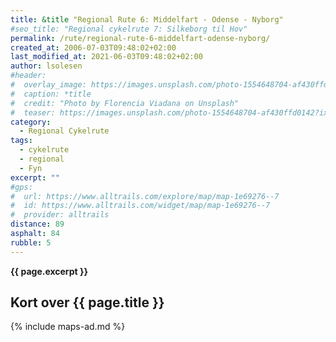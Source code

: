 ```yaml
---
title: &title "Regional Rute 6: Middelfart - Odense - Nyborg"
#seo_title: "Regional cykelrute 7: Silkeborg til Hov"
permalink: /rute/regional-rute-6-middelfart-odense-nyborg/
created_at: 2006-07-03T09:48:02+02:00
last_modified_at: 2021-06-03T09:48:02+02:00
author: lsolesen
#header:
#  overlay_image: https://images.unsplash.com/photo-1554648704-af430ffd0142?ixlib=rb-1.2.1&ixid=eyJhcHBfaWQiOjEyMDd9&auto=format&fit=crop&h=600&w=1200&q=10
#  caption: *title
#  credit: "Photo by Florencia Viadana on Unsplash"
#  teaser: https://images.unsplash.com/photo-1554648704-af430ffd0142?ixlib=rb-1.2.1&ixid=eyJhcHBfaWQiOjEyMDd9&auto=format&fit=crop&h=300&w=400&q=10
category:
  - Regional Cykelrute
tags:
  - cykelrute
  - regional
  - Fyn
excerpt: ""
#gps:
#  url: https://www.alltrails.com/explore/map/map-1e69276--7
#  id: https://www.alltrails.com/widget/map/map-1e69276--7
#  provider: alltrails
distance: 89
asphalt: 84
rubble: 5
---
```


**{{ page.excerpt }}**

## Kort over {{ page.title }}

{% include maps-ad.md %}
